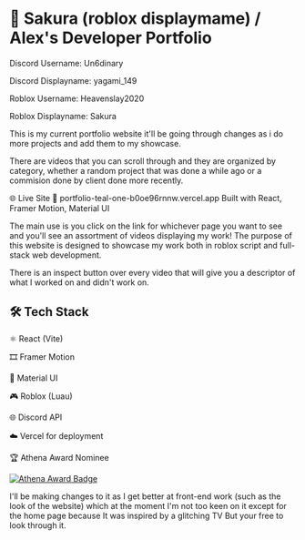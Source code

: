 # 💼 Sakura (roblox displaymame) / Alex's Developer Portfolio

Discord Username: Un6dinary

Discord Displayname: yagami_149

Roblox Username: Heavenslay2020

Roblox Displayname: Sakura

This is my current portfolio website it'll be going through changes as i do more projects and add them to my showcase.

There are videos that you can scroll through and they are organized by category, whether a random project that was done a while ago or a commision done by client done more recently.

🌐 Live Site
🔗 portfolio-teal-one-b0oe96rnnw.vercel.app
Built with React, Framer Motion, Material UI

The main use is you click on the link for whichever page you want to see and you'll see an assortment of videos displaying my work!
The purpose of this website is designed to showcase my work both in roblox script and full-stack web development. 

There is an inspect button over every video that will give you a descriptor of what I worked on and didn't work on.

## 🛠️ Tech Stack
⚛️ React (Vite)

🎞️ Framer Motion

🎨 Material UI

🎮 Roblox (Luau)

🌐 Discord API

☁️ Vercel for deployment

🏆 Athena Award Nominee


[![Athena Award Badge](https://img.shields.io/endpoint?url=https%3A%2F%2Faward.athena.hackclub.com%2Fapi%2Fbadge)](https://award.athena.hackclub.com?utm_source=readme)

I'll be making changes to it as I get better at front-end work (such as the look of the website) which at the moment I'm not too keen on it except for the home page because It was inspired by a glitching TV
But your free to look through it.
